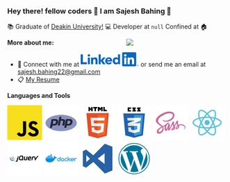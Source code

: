 ### Hey there! fellow coders 👋 I am Sajesh Bahing 👋

:books: Graduate of [Deakin University!](https://www.deakin.edu.au/)
:computer: Developer at `null`
Confined at :house:

<img align="right" src="https://media3.giphy.com/media/wpoLqr5FT1sY0/giphy.gif?cid=ecf05e472akw10j0dsk6yb3tes6uh7bzxru2782zfmq1sq27&rid=giphy.gif" width="230" />

**More about me:**
* :link: Connect with me at [![Linkedin](https://github.com/SajeshBahing/SajeshBahing/blob/master/linkedin.svg)](https://www.linkedin.com/in/sajesh-bahing/) or send me an email at [sajesh.bahing22@gmail.com](mailto:sajesh.bahing22@gmail.com)
* :clipboard: [My Resume](https://drive.google.com/file/d/1kNHukuAK8vz6sDtVl0MyJrPEUfZO5ZOt/view?usp=sharing)

**Languages and Tools**

![Js](https://github.com/SajeshBahing/SajeshBahing/blob/master/javascript.svg?v=1)
![PHP](https://github.com/SajeshBahing/SajeshBahing/blob/master/php.svg?v=1)
![HTML5](https://github.com/SajeshBahing/SajeshBahing/blob/master/html5.svg?v=1)
![CSS3](https://github.com/SajeshBahing/SajeshBahing/blob/master/css3.svg?v=1)
![SASS](https://github.com/SajeshBahing/SajeshBahing/blob/master/sass.svg?v=1)
![Reactjs](https://github.com/SajeshBahing/SajeshBahing/blob/master/react.svg?v=1)
![jQuery](https://github.com/SajeshBahing/SajeshBahing/blob/master/jquery.svg?v=1)
![Docker](https://github.com/SajeshBahing/SajeshBahing/blob/master/docker.svg?v=1)
![VSCode](https://github.com/SajeshBahing/SajeshBahing/blob/master/vscode.svg?v=1)
![Wordpress](https://github.com/SajeshBahing/SajeshBahing/blob/master/wordpress.svg?v=1)

<!--
**SajeshBahing/SajeshBahing** is a ✨ _special_ ✨ repository because its `README.md` (this file) appears on your GitHub profile.

Here are some ideas to get you started:

- 🔭 I’m currently working on ...
- 🌱 I’m currently learning ...
- 👯 I’m looking to collaborate on ...
- 🤔 I’m looking for help with ...
- 💬 Ask me about ...
- 📫 How to reach me: ...
- 😄 Pronouns: ...
- ⚡ Fun fact: ...
-->
